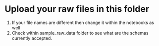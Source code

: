 # Upload your raw files in this folder

1. If your file names are different then change it within the notebooks as well
2. Check within sample_raw_data folder to see what are the schemas currently accepted.
